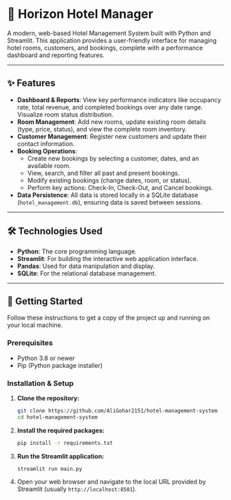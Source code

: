 # 🏨 Horizon Hotel Manager

A modern, web-based Hotel Management System built with Python and Streamlit. This application provides a user-friendly interface for managing hotel rooms, customers, and bookings, complete with a performance dashboard and reporting features.

---

## ✨ Features

- **Dashboard & Reports**: View key performance indicators like occupancy rate, total revenue, and completed bookings over any date range. Visualize room status distribution.
- **Room Management**: Add new rooms, update existing room details (type, price, status), and view the complete room inventory.
- **Customer Management**: Register new customers and update their contact information.
- **Booking Operations**:
  - Create new bookings by selecting a customer, dates, and an available room.
  - View, search, and filter all past and present bookings.
  - Modify existing bookings (change dates, room, or status).
  - Perform key actions: Check-In, Check-Out, and Cancel bookings.
- **Data Persistence**: All data is stored locally in a SQLite database (`hotel_management.db`), ensuring data is saved between sessions.

---

## 🛠️ Technologies Used

- **Python**: The core programming language.
- **Streamlit**: For building the interactive web application interface.
- **Pandas**: Used for data manipulation and display.
- **SQLite**: For the relational database management.

---

## 🚀 Getting Started

Follow these instructions to get a copy of the project up and running on your local machine.

### Prerequisites

- Python 3.8 or newer
- Pip (Python package installer)

### Installation & Setup

1. **Clone the repository:**
   ```sh
   git clone https://github.com/AliGohar2151/hotel-management-system
   cd hotel-management-system
   ```
2. **Install the required packages:**
   ```sh
   pip install -r requirements.txt
   ```
3. **Run the Streamlit application:**
   ```sh
   streamlit run main.py
   ```
4. Open your web browser and navigate to the local URL provided by Streamlit (usually `http://localhost:8501`).
